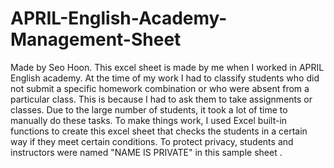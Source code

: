 # APRIL-English-Academy-Management-Sheet
Made by Seo Hoon.
This excel sheet is made by me when I worked in APRIL English academy. 
At the time of my work I had to classify students who did not submit a specific homework combination or who were absent from a particular class. 
This is because I had to ask them to take assignments or classes. 
Due to the large number of students, it took a lot of time to manually do these tasks. 
To make things work, I used Excel built-in functions to create this excel sheet that checks the students in a certain way if they meet certain conditions. To protect privacy, students and instructors were named "NAME IS PRIVATE" in this sample sheet .
